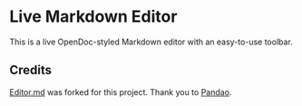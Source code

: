 # Live Markdown Editor

This is a live OpenDoc-styled Markdown editor with an easy-to-use toolbar.

## Credits

[Editor.md](https://github.com/pandao/editor.md) was forked for this project. Thank you to [Pandao](https://github.com/pandao).  